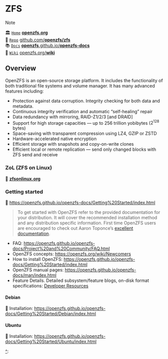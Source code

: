# ZFS


> [!Note]  
> 🏛️ [`Home`][home] [**openzfs.org**][home]  
> 🧬 [`Repo`](https://github.com/openzfs/zfs) [github.com/**openzfs/zfs**](https://github.com/openzfs/zfs)  
> 📚 [`Docs`](https://openzfs.github.io/openzfs-docs) [**openzfs**.github.io/**openzfs-docs**](https://openzfs.github.io/openzfs-docs)  
> 📑 [`Wiki`](https://openzfs.org/wiki/) [openzfs.org/**wiki**](https://openzfs.org/wiki/)



## Overview


OpenZFS is an open-source storage platform. It includes the functionality of both traditional file systems and volume manager. It has many advanced features including:

- Protection against data corruption. Integrity checking for both data and metadata.
- Continuous integrity verification and automatic “self-healing” repair
- Data redundancy with mirroring, RAID-Z1/2/3 [and DRAID]
- Support for high storage capacities — up to 256 trillion yobibytes ($2^{128}$ bytes)
- Space-saving with transparent compression using LZ4, GZIP or ZSTD
- Hardware-accelerated native encryption
- Efficient storage with snapshots and copy-on-write clones
- Efficient local or remote replication — send only changed blocks with ZFS send and receive


### ZoL (ZFS on Linux)

🔗 [**zfsonlinux.org**](https://zfsonlinux.org/)

### Getting started

🔗 https://openzfs.github.io/openzfs-docs/Getting%20Started/index.html

> To get started with OpenZFS refer to the provided documentation for your distribution. It will cover the recommended installation method and any distribution specific information. First time OpenZFS users are encouraged to check out Aaron Toponce’s [excellent documentation](https://pthree.org/2012/04/17/install-zfs-on-debian-gnulinux/).


- FAQ: https://openzfs.github.io/openzfs-docs/Project%20and%20Community/FAQ.html
- OpenZFS concepts: https://openzfs.org/wiki/Newcomers
- How to install OpenZFS: https://openzfs.github.io/openzfs-docs/Getting%20Started/index.html
- OpenZFS manual pages: https://openzfs.github.io/openzfs-docs/man/index.html
- Feature Details. Detailed subsystem/feature blogs, on-disk format specifications: [Developer Resources](https://openzfs.org/wiki/Developer_resources)


#### Debian

🔗 Installation: https://openzfs.github.io/openzfs-docs/Getting%20Started/Debian/index.html

#### Ubuntu

🔗 Installation: https://openzfs.github.io/openzfs-docs/Getting%20Started/Ubuntu/index.html








[home]: https://openzfs.org
[repo]: https://github.com/openzfs/zfs
[docs]: https://openzfs.github.io/openzfs-docs
[wiki]: https://openzfs.org/wiki/
[^]: 
[^]: 
[^]: 
[^]: 
[^]: 
[^]: 
[^]: 